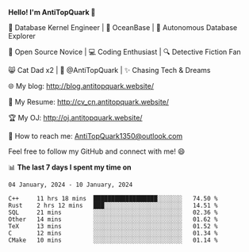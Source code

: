
**Hello! I'm AntiTopQuark 👋**

🔧 Database Kernel Engineer | 🌊 OceanBase | 🤖 Autonomous Database Explorer

🌱 Open Source Novice | 💻 Coding Enthusiast | 🔍 Detective Fiction Fan

😸 Cat Dad x2 | 🎉 @AntiTopQuark | ✨ Chasing Tech & Dreams

🌐 My blog: http://blog.antitopquark.website/

📄 My Resume: http://cv_cn.antitopquark.website/

🏆 My OJ: http://oj.antitopquark.website/

📧 How to reach me: AntiTopQuark1350@outlook.com

Feel free to follow my GitHub and connect with me! 😄

📊 **The last 7 days I spent my time on** 

<!--START_SECTION:waka-->
```text
04 January, 2024 - 10 January, 2024

C++     11 hrs 18 mins  ██████████████████░░░░░░░   74.50 % 
Rust    2 hrs 12 mins   ███░░░░░░░░░░░░░░░░░░░░░░   14.51 % 
SQL     21 mins         ░░░░░░░░░░░░░░░░░░░░░░░░░   02.36 % 
Other   14 mins         ░░░░░░░░░░░░░░░░░░░░░░░░░   01.62 % 
TeX     13 mins         ░░░░░░░░░░░░░░░░░░░░░░░░░   01.52 % 
C       12 mins         ░░░░░░░░░░░░░░░░░░░░░░░░░   01.34 % 
CMake   10 mins         ░░░░░░░░░░░░░░░░░░░░░░░░░   01.14 %
```
<!--END_SECTION:waka-->


